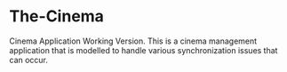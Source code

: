 # The-Cinema
Cinema Application Working Version. This is a cinema management application that is modelled to handle various synchronization issues that can occur.
